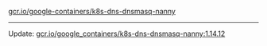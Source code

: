 [gcr.io/google-containers/k8s-dns-dnsmasq-nanny](https://hub.docker.com/r/cruse/k8s-dns-dnsmasq-nanny/tags/) 

----
Update: [gcr.io/google_containers/k8s-dns-dnsmasq-nanny:1.14.12](https://hub.docker.com/r/cruse/k8s-dns-dnsmasq-nanny/tags/)

